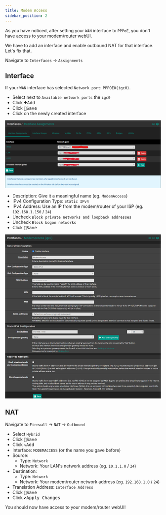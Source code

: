 ```yaml
---
title: Modem Access
sidebar_position: 2
---
```


As you have noticed, after setting your `WAN` interface to `PPPoE`, you don't have access to your modem/router webUI.

We have to add an interface and enable outbound NAT for that interface.
Let's fix that.

Navigate to `Interfaces` -> `Assignments`

## Interface

If your `WAN` interface has selected `Network port`: `PPPOE0(igc0)`.

- Select next to `Available network ports` the `igc0`
- Click <kbd>➕Add</kbd>
- Click <kbd>💾Save</kbd>
- Click on the newly created interface

![modem-assignments](img/modem-assignments.png)

- Description: Give it a meaningful name (eg. `ModemAccess`)
- IPv4 Configuration Type: `Static IPv4`
- IPv4 Address: Use an IP from the modem/router of your ISP (eg. `192.168.1.150` / `24`)
- Uncheck `Block private networks and loopback addresses`
- Uncheck `Block bogon networks`
- Click <kbd>💾Save</kbd>

![modem-interface](img/modem-interface.png)

## NAT

Navigate to `Firewall` -> `NAT` -> `Outbound`

- Select `Hybrid`
- Click <kbd>💾Save</kbd>
- Click <kbd>⤵️Add</kbd>
- Interface: `MODEMACCESS` (or the name you gave before)
- Source:
  - Type: `Network`
  - Network: Your LAN's network address (eg. `10.1.1.0` / `24`)
- Destination:
  - Type: `Network`
  - Network: Your modem/router network address (eg. `192.168.1.0` / `24`)
- Translation Address: `Interface Address`
- Click <kbd>💾Save</kbd>
- Click <kbd>✔️Apply Changes</kbd>

You should now have access to your modem/router webUI!
